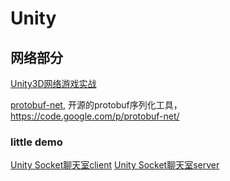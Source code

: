 # Unity

## 网络部分

[Unity3D网络游戏实战](https://luopeiyu.github.io/unity_net_book/)

[protobuf-net](https://github.com/mgravell/protobuf-net), 开源的protobuf序列化工具，<https://code.google.com/p/protobuf-net/>

### little demo

[Unity Socket聊天室client](./EcoClient/)
[Unity Socket聊天室server](./EchoServer/)